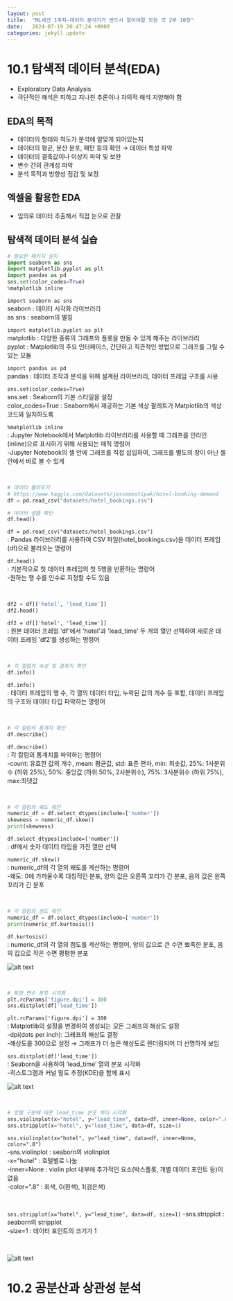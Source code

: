 ```yaml
---
layout: post
title:  "ML세션 1주차-데이터 분석가가 반드시 알아야할 모든 것 2부 10장"
date:   2024-07-19 20:47:24 +0900
categories: jekyll update
---
```

# 10.1 탐색적 데이터 분석(EDA)

- Exploratory Data Analysis
- 극단적인 해석은 피하고 지나친 추론이나 자의적 해석 지양해야 함

## EDA의 목적
- 데이터의 형태와 척도가 분석에 알맞게 되어있는지
- 데이터의 평균, 분산 분포, 패턴  등의 확인 → 데이터 특성 파악
- 데이터의 결축값이나 이상치 파악 및 보완
- 변수 간의 관계성 파악
- 분석 목적과 방향성 점검 및 보정

## 엑셀을 활용한 EDA
- 임의로 데이터 추출해서 직접 눈으로 관찰

## 탐색적 데이터 분석 실습
```python
# 필요한 패키지 설치
import seaborn as sns
import matplotlib.pyplot as plt
import pandas as pd
sns.set(color_codes=True)
%matplotlib inline
```

`import seaborn as sns` </br>
seaborn : 데이터 시각화 라이브러리 </br>
as sns : seaborn의 별칭

`import matplotlib.pyplot as plt` </br>
matplotlib : 다양한 종류의 그래프와 플롯을 만들 수 있게 해주는 라이브러리 </br>
pyplot : Matplotlib의 주요 인터페이스, 간단하고 직관적인 방법으로 그래프를 그릴 수 있는 모듈

`import pandas as pd` </br>
pandas : 데이터 조작과 분석을 위해 설계된 라이브러리, 데이터 프레임 구조를 사용

`sns.set(color_codes=True)` </br>
sns.set : Seaborn의 기본 스타일을 설정 </br>
color_codes=True : Seaborn에서 제공하는 기본 색상 팔레트가 Matplotlib의 색상 코드와 일치하도록

`%matplotlib inline` </br>
: Jupyter Notebook에서 Matplotlib 라이브러리를 사용할 때 그래프를 인라인(inline)으로 표시하기 위해 사용되는 매직 명령어 </br>
-Jupyter Notebook의 셀 안에 그래프를 직접 삽입하여, 그래프를 별도의 창이 아닌 셀 안에서 바로 볼 수 있게

</br>

```python
# 데이터 불러오기
# https://www.kaggle.com/datasets/jessemostipak/hotel-booking-demand
df = pd.read_csv("datasets/hotel_bookings.csv")

# 데이터 샘플 확인
df.head()
```

`df = pd.read_csv("datasets/hotel_bookings.csv")` </br>
: Pandas 라이브러리를 사용하여 CSV 파일(hotel_bookings.csv)을 데이터 프레임(df)으로 불러오는 명령어

`df.head()` </br>
: 기본적으로 첫 데이터 프레임의 첫 5행을 반환하는 명령어 </br>
-원하는 행 수를 인수로 지정할 수도 있음

</br>

```python
df2 = df[['hotel', 'lead_time']]
df2.head()
```

`df2 = df[['hotel', 'lead_time']]` </br>
: 원본 데이터 프레임 ‘df’에서 'hotel'과 'lead_time' 두 개의 열만 선택하여 새로운 데이터 프레임 ‘df2’를 생성하는 명령어

</br>

```python
# 각 컬럼의 속성 및 결측치 확인
df.info()
```

`df.info()` </br>
: 데이터 프레임의 행 수, 각 열의 데이터 타입, 누락된 값의 개수 등 포함, 데이터 프레임의 구조와 데이터 타입 파악하는 명령어

</br>

```python
# 각 컬럼의 통계치 확인
df.describe()
```

`df.describe()` </br>
: 각 칼럼의 통계치를 파악하는 명령어 </br>
-count: 유효한 값의 개수, mean: 평균값, std: 표준 편차, min: 최솟값, 25%: 1사분위수 (하위 25%), 50%: 중앙값 (하위 50%, 2사분위수), 75%: 3사분위수 (하위 75%), max:최댓값

</br>

```python
# 각 컬럼의 왜도 확인
numeric_df = df.select_dtypes(include=['number'])
skewness = numeric_df.skew()
print(skewness)
```

`df.select_dtypes(include=['number'])` </br>
: df에서 숫자 데이터 타입을 가진 열만 선택

`numeric_df.skew()` </br>
: numeric_df의 각 열의 왜도를 계산하는 명령어 </br>
-왜도: 0에 가까울수록 대칭적인 분포, 양의 값은 오른쪽 꼬리가 긴 분포, 음의 값은 왼쪽 꼬리가 긴 분포

</br>

```python
# 각 컬럼의 첨도 확인
numeric_df = df.select_dtypes(include=['number'])
print(numeric_df.kurtosis())
```

`df.kurtosis()` </br>
: numeric_df의 각 열의 첨도를 계산하는 명령어, 양의 값으로 큰 수면 뾰족한 분포, 음의 값으로 작은 수면 평평한 분포

![alt text](image-1.png)

</br>

```python
# 특정 변수 분포 시각화
plt.rcParams['figure.dpi'] = 300
sns.distplot(df['lead_time'])
```

`plt.rcParams['figure.dpi'] = 300` </br>
: Matplotlib의 설정을 변경하여 생성되는 모든 그래프의 해상도 설정 </br>
-dpi(dots per inch): 그래프의 해상도 결정 </br>
-해상도를 300으로 설정 → 그래프가 더 높은 해상도로 렌더링되어 더 선명하게 보임

`sns.distplot(df['lead_time'])` </br>
: Seaborn을 사용하여 ‘lead_time’ 열의 분포 시각화 </br>
-히스토그램과 커널 밀도 추정(KDE)을 함께 표시

![alt text](image.png)

</br>

```python
# 호텔 구분에 따른 lead_time 분포 차이 시각화
sns.violinplot(x="hotel", y="lead_time", data=df, inner=None, color=".8")
sns.stripplot(x="hotel", y="lead_time", data=df, size=1)
```

`sns.violinplot(x="hotel", y="lead_time", data=df, inner=None, color=".8")` </br>
-sns.violinplot : seaborn의 violinplot </br>
-x="hotel" : 호텔별로 나눔 </br>
-inner=None : violin plot 내부에 추가적인 요소(박스플롯, 개별 데이터 포인트 등)이 없음 </br>
-color=".8" : 회색, 0(흰색), 1(검은색) 

</br>

`sns.stripplot(x="hotel", y="lead_time", data=df, size=1)`
-sns.stripplot : seaborn의 stripplot </br>
-size=1 : 데이터 포인트의 크기가 1 </br>

</br>

![alt text](image-3.png)

# 10.2 공분산과 상관성 분석





